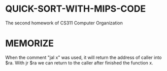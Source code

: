 # QUICK-SORT-WITH-MIPS-CODE
The second homework of CS311 Computer Organization

# MEMORIZE
When the comment "jal x" was used, it will return the address of caller into $ra. With jr $ra we can return to the caller after finished the function x.
